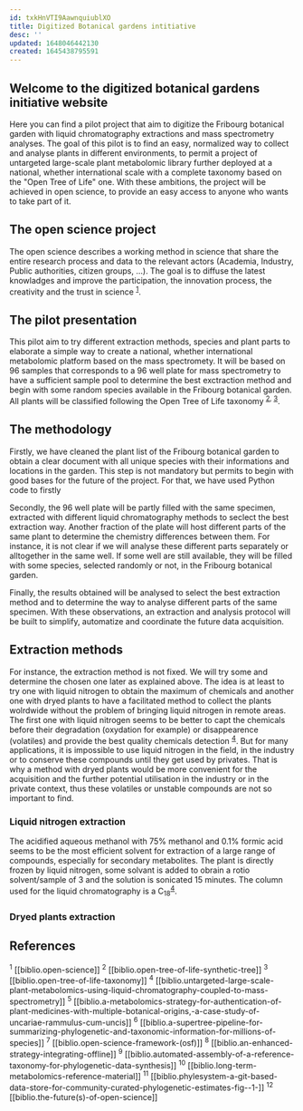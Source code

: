 ```yaml
---
id: txkHnVTI9AawnquiublXO
title: Digitized Botanical gardens intitiative
desc: ''
updated: 1648046442130
created: 1645438795591
---
```

## Welcome to the digitized botanical gardens initiative website

Here you can find a pilot project that aim to digitize the Fribourg botanical garden with liquid chromatography extractions and mass spectrometry analyses. The goal of this pilot is to find an easy, normalized way to collect and analyse plants in different environments, to permit a project of untargeted large-scale plant metabolomic library further deployed at a national, whether international scale with a complete taxonomy based on the "Open Tree of Life" one. With these ambitions, the project will be achieved in open science, to provide an easy access to anyone who wants to take part of it.

## The open science project

The open science describes a working method in science that share the entire research process and data to the relevant actors (Academia, Industry, Public authorities, citizen groups, ...). The goal is to diffuse the latest knowladges and improve the participation, the innovation process, the creativity and the trust in science <sup>[1](https://digitized-botanical-gardens-initiative.github.io/dendron-dbgi/notes/tanihptwdy0ilt6ip1zfv99/)</sup>.

## The pilot presentation

This pilot aim to try different extraction methods, species and plant parts to elaborate a simple way to create a national, whether international metabolomic platform based on the mass spectromety. It will be based on 96 samples that corresponds to a 96 well plate for mass spectrometry to have a sufficient sample pool to determine the best exctraction method and begin with some random species available in the Fribourg botanical garden. All plants will be classified following the Open Tree of Life taxonomy <sup>[2](https://digitized-botanical-gardens-initiative.github.io/dendron-dbgi/notes/phlzm2bqhtnouhsvyijcffk/), [3](https://digitized-botanical-gardens-initiative.github.io/dendron-dbgi/notes/xbmwlxunh2po31yces4a5pp/)</sup>.

## The methodology

Firstly, we have cleaned the plant list of the Fribourg botanical garden to obtain a clear document with all unique species with their informations and locations in the garden. This step is not mandatory but permits to begin with good bases for the future of the project. For that, we have used Python code to firstly

Secondly, the 96 well plate will be partly filled with the same specimen, extracted with different liquid chromatography methods to seclect the best extraction way. Another fraction of the plate will host different parts of the same plant to determine the chemistry differences between them. For instance, it is not clear if we will analyse these different parts separately or alltogether in the same well. If some well are still available, they will be filled with some species, selected randomly or not, in the Fribourg botanical garden.

Finally, the results obtained will be analysed to select the best extraction method and to determine the way to analyse different parts of the same specimen. With these observations, an extraction and analysis protocol will be built to simplify, automatize and coordinate the future data acquisition.

## Extraction methods

For instance, the extraction method is not fixed. We will try some and determine the chosen one later as explained above. The idea is at least to try one with liquid nitrogen to obtain the maximum of chemicals and another one with dryed plants to have a facilitated method to collect the plants wolrdwide without the problem of bringing liquid nitrogen in remote areas. The first one with liquid nitrogen seems to be better to capt the chemicals before their degradation (oxydation for example) or disappearence (volatiles) and provide the best quality chemicals detection <sup>[4](https://digitized-botanical-gardens-initiative.github.io/dendron-dbgi/notes/q0w79srkd9gbnf1dl5l3ekw/)</sup>. But for many applications, it is impossible to use liquid nitrogen in the field, in the industry or to conserve these compounds until they get used by privates. That is why a method with dryed plants would be more convenient for the acquisition and the further potential utilisation in the industry or in the private context, thus these volatiles or unstable compounds are not so important to find.

### Liquid nitrogen extraction

The acidified aqueous methanol with 75% methanol and 0.1% formic acid seems to be the most efficient solvent for extraction of a large range of compounds, especially for secondary metabolites. The plant is directly frozen by liquid nitrogen, some solvant is added to obrain a rotio solvent/sample of 3 and the solution is sonicated 15 minutes. The column used for the liquid chromatography is a C<sub>18</sub><sup>[4](https://digitized-botanical-gardens-initiative.github.io/dendron-dbgi/notes/q0w79srkd9gbnf1dl5l3ekw/)</sup>. 

### Dryed plants extraction


## References

<sup>1</sup> [[biblio.open-science]]
<sup>2</sup> [[biblio.open-tree-of-life-synthetic-tree]]
<sup>3</sup> [[biblio.open-tree-of-life-taxonomy]]
<sup>4</sup> [[biblio.untargeted-large-scale-plant-metabolomics-using-liquid-chromatography-coupled-to-mass-spectrometry]]
<sup>5</sup> [[biblio.a-metabolomics-strategy-for-authentication-of-plant-medicines-with-multiple-botanical-origins,-a-case-study-of-uncariae-rammulus-cum-uncis]]
<sup>6</sup> [[biblio.a-supertree-pipeline-for-summarizing-phylogenetic-and-taxonomic-information-for-millions-of-species]]
<sup>7</sup> [[biblio.open-science-framework-(osf)]]
<sup>8</sup> [[biblio.an-enhanced-strategy-integrating-offline]]
<sup>9</sup> [[biblio.automated-assembly-of-a-reference-taxonomy-for-phylogenetic-data-synthesis]]
<sup>10</sup> [[biblio.long-term-metabolomics-reference-material]]
<sup>11</sup> [[biblio.phylesystem-a-git-based-data-store-for-community-curated-phylogenetic-estimates-fig--1-]]
<sup>12</sup> [[biblio.the-future(s)-of-open-science]]